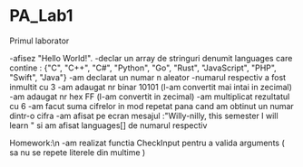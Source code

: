 # PA_Lab1
Primul laborator

-afisez "Hello World!".
-declar un array de stringuri denumit languages care contine : {"C", "C++", "C#", "Python", "Go", "Rust", "JavaScript", "PHP", "Swift", "Java"}
-am declarat un numar n aleator
  -numarul respectiv a fost inmultit cu 3
  -am adaugat nr binar 10101 (l-am convertit mai intai in zecimal)
  -am adaugat nr hex FF (l-am convertit in zecimal)
  -am multiplicat rezultatul cu 6
-am facut suma cifrelor in mod repetat pana cand am obtinut un numar dintr-o cifra 
-am afisat pe ecran mesajul :"Willy-nilly, this semester I will learn " si am afisat languages[] de numarul respectiv


Homework:\n
-am realizat functia CheckInput pentru a valida arguments ( sa nu se repete literele din multime )
